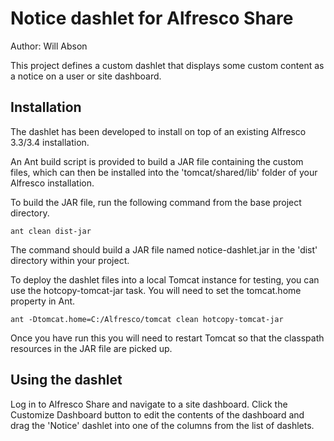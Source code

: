 Notice dashlet for Alfresco Share
=================================

Author: Will Abson

This project defines a custom dashlet that displays some custom content as a notice
on a user or site dashboard.

Installation
------------

The dashlet has been developed to install on top of an existing Alfresco
3.3/3.4 installation.

An Ant build script is provided to build a JAR file containing the 
custom files, which can then be installed into the 'tomcat/shared/lib' folder 
of your Alfresco installation.

To build the JAR file, run the following command from the base project 
directory.

    ant clean dist-jar

The command should build a JAR file named notice-dashlet.jar
in the 'dist' directory within your project.

To deploy the dashlet files into a local Tomcat instance for testing, you can 
use the hotcopy-tomcat-jar task. You will need to set the tomcat.home
property in Ant.

    ant -Dtomcat.home=C:/Alfresco/tomcat clean hotcopy-tomcat-jar
    
Once you have run this you will need to restart Tomcat so that the classpath 
resources in the JAR file are picked up.

Using the dashlet
-----------------

Log in to Alfresco Share and navigate to a site dashboard. Click the 
Customize Dashboard button to edit the contents of the dashboard and drag 
the 'Notice' dashlet into one of the columns from the list of dashlets.